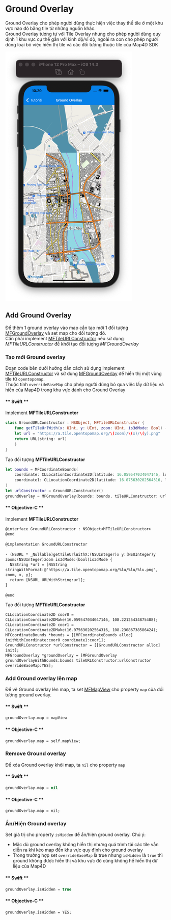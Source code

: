 # Ground Overlay

Ground Overlay cho phép người dùng thực hiện việc thay thế tile ở một khu vực nào đó bằng tile từ những nguồn khác.  
Ground Overlay tương tự với Tile Overlay nhưng cho phép người dùng quy định 1 khu vực cụ thể gắn với kinh độ/vĩ độ, ngoài ra con cho phép người dùng loại bỏ việc hiển thị tile và các đối tượng thuộc tile của Map4D SDK

![Ground Overlay](../../resources/v1.5/ground-overlay.png)

## Add Ground Overlay

Để thêm 1 ground overlay vào map cần tạo mới 1 đối tượng [MFGroundOverlay](/reference/ground-overlay?id=mfgroundoverlay-class) và set map cho đối tượng đó.  
Cần phải implement [MFTileURLConstructor](reference/tile-overlay?id=mftileurlconstructor-protocol) nếu sử dụng *MFTileURLConstructor* để khởi tạo đối tượng *MFGroundOverlay*

### Tạo mới Ground overlay

Đoạn code bên dưới hướng dẫn cách sử dụng implement [MFTileURLConstructor](reference/tile-overlay?id=mftileurlconstructor-protocol) và sử dụng [MFGroundOverlay](/reference/ground-overlay?id=mfgroundoverlay-class) để hiển thị một vùng tile từ `opentopomap`.  
Thuộc tính `overrideBaseMap` cho phép người dùng bỏ qua việc lấy dữ liệu và hiển của Map4D trong khu vực dành cho Ground Overlay  

<!-- tabs:start -->
#### ** Swift **
Implement **MFTileURLConstructor**
```swift
class GroundURLConstructor : NSObject, MFTileURLConstructor {
    func getTileUrlWith(x: UInt, y: UInt, zoom: UInt, is3dMode: Bool) -> URL? {
    let url = "https://a.tile.opentopomap.org/\(zoom)/\(x)/\(y).png"
    return URL(string: url)
    }
}
```
Tạo đối tượng **MFTileURLConstructor**
```swift
let bounds = MFCoordinateBounds(
    coordinate: CLLocationCoordinate2D(latitude: 16.059547034047146, longitude: 108.22125434875488),
    coordinate1: CLLocationCoordinate2D(latitude: 16.075630202564316, longitude: 108.23086738586424)
)
let urlConstructor = GroundURLConstructor()
groundOverlay = MFGroundOverlay(bounds: bounds, tileURLConstructor: urlConstructor, overrideBaseMap: true)
```
#### ** Objective-C **
Implement **MFTileURLConstructor**
```objc
@interface GroundURLConstructor : NSObject<MFTileURLConstructor>
@end

@implementation GroundURLConstructor

- (NSURL * _Nullable)getTileUrlWithX:(NSUInteger)x y:(NSUInteger)y zoom:(NSUInteger)zoom is3dMode:(bool)is3dMode {
  NSString *url = [NSString stringWithFormat:@"https://a.tile.opentopomap.org/%lu/%lu/%lu.png", zoom, x, y];
  return [NSURL URLWithString:url];
}

@end
```
Tạo đối tượng **MFTileURLConstructor**
```objc
CLLocationCoordinate2D coor0 = CLLocationCoordinate2DMake(16.059547034047146, 108.22125434875488);
CLLocationCoordinate2D coor1 = CLLocationCoordinate2DMake(16.075630202564316, 108.23086738586424);
MFCoordinateBounds *bounds = [[MFCoordinateBounds alloc] initWithCoordinate:coor0 coordinate1:coor1];
GroundURLConstructor *urlConstructor = [[GroundURLConstructor alloc] init];
MFGroundOverlay *groundOverlay = [MFGroundOverlay groundOverlayWithBounds:bounds tileURLConstructor:urlConstructor overrideBaseMap:YES];
```
<!-- tabs:end -->

### Add Ground overlay lên map
Để vẽ Ground overlay lên map, ta set [MFMapView]() cho property `map` của đối tượng ground overlay.

<!-- tabs:start -->
#### ** Swift **
```swift
groundOverlay.map = mapView
```
#### ** Objective-C **
```objc
groundOverlay.map = self.mapView;
```
<!-- tabs:end -->

### Remove Ground overlay
Để xóa Ground overlay khỏi map, ta `nil` cho property `map`

<!-- tabs:start -->
#### ** Swift **
```swift
groundOverlay.map = nil
```
#### ** Objective-C **
```objc
groundOverlay.map = nil;
```
<!-- tabs:end -->

### Ẩn/Hiện Ground overlay
Set giá trị cho property `isHidden` để ẩn/hiện ground overlay.
Chú ý:  
- Mặc dù ground overlay không hiển thị nhưng quá trình tải các tile vẫn diễn ra khi kéo map đến khu vực quy định cho ground overlay
- Trong trường hợp set `overrideBaseMap` là true nhưng `isHidden` là `true` thì ground không được hiển thị và khu vực đó cũng không hề hiển thị dữ liệu của Map4D

<!-- tabs:start -->
#### ** Swift **
```swift
groundOverlay.isHidden = true
```
#### ** Objective-C **
```objc
groundOverlay.isHidden = YES;
```
<!-- tabs:end -->
